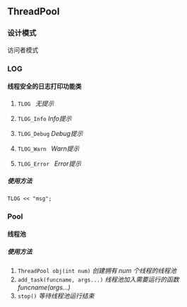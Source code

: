 ## ThreadPool

### 设计模式

访问者模式

### LOG

#### 线程安全的日志打印功能类

1. `TLOG ` 		         *无提示*

2. `TLOG_Info`              *Info提示*

3. `TLOG_Debug`        *Debug提示*

4. `TLOG_Warn `          *Warn提示*

5. `TLOG_Error `         *Error提示*

#####  使用方法

`TLOG << "msg";`

### Pool

#### 线程池

##### 使用方法

1. `ThreadPool obj(int num)`   *创建拥有 num 个线程的线程池*
2. `add_task(funcname, args...)`   *线程池加入需要运行的函数 funcname(args...)*
3. `stop()`  *等待线程池运行结束*
